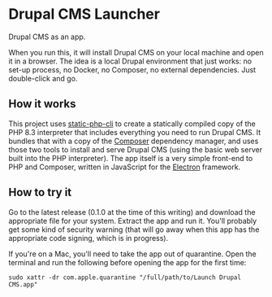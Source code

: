 # Drupal CMS Launcher
Drupal CMS as an app.

When you run this, it will install Drupal CMS on your local machine and open it in a browser. The idea is a local Drupal environment that just works: no set-up process, no Docker, no Composer, no external dependencies. Just double-click and go.

## How it works
This project uses [static-php-cli](https://static-php.dev/) to create a statically compiled copy of the PHP 8.3 interpreter that includes everything you need to run Drupal CMS. It bundles that with a copy of the [Composer](https://getcomposer.org/) dependency manager, and uses those two tools to install and serve Drupal CMS (using the basic web server built into the PHP interpreter). The app itself is a very simple front-end to PHP and Composer, written in JavaScript for the [Electron](https://www.electronjs.org/) framework.

## How to try it
Go to the latest release (0.1.0 at the time of this writing) and download the appropriate file for your system. Extract the app and run it. You'll probably get some kind of security warning (that will go away when this app has the appropriate code signing, which is in progress).

If you're on a Mac, you'll need to take the app out of quarantine. Open the terminal and run the following before opening the app for the first time:
```shell
sudo xattr -dr com.apple.quarantine "/full/path/to/Launch Drupal CMS.app"
```
